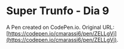 # Super Trunfo - Dia 9

A Pen created on CodePen.io. Original URL: [https://codepen.io/cmarassi6/pen/ZELLgVj](https://codepen.io/cmarassi6/pen/ZELLgVj).


